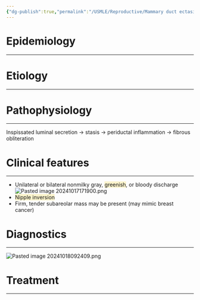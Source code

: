 ```yaml
---
{"dg-publish":true,"permalink":"/USMLE/Reproductive/Mammary duct ectasia/"}
---
```


# Epidemiology
---


# Etiology
---


# Pathophysiology
---
Inspissated luminal secretion → stasis → periductal inflammation → fibrous obliteration

# Clinical features
---
- Unilateral or bilateral nonmilky gray, <span style="background:rgba(240, 200, 0, 0.2)">greenish</span>, or bloody discharge![Pasted image 20241017171900.png](/img/user/appendix/Pasted%20image%2020241017171900.png)
- <span style="background:rgba(240, 200, 0, 0.2)">Nipple inversion</span>
- Firm, tender subareolar mass may be present (may mimic breast cancer)

# Diagnostics
---
![Pasted image 20241018092409.png](/img/user/appendix/Pasted%20image%2020241018092409.png)

# Treatment
---


